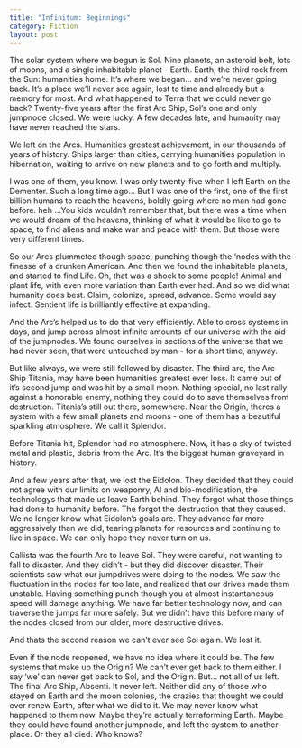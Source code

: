 ```yaml
---
title: "Infinitum: Beginnings"
category: Fiction
layout: post
---
```


The solar system where we begun is Sol. Nine planets, an asteroid belt, lots of moons, and a single inhabitable planet - Earth. Earth, the third rock from the Sun: humanities home. It’s where we began… and we’re never going back. It’s a place we’ll never see again, lost to time and already but a memory for most. And what happened to Terra that we could never go back? Twenty-five years after the first Arc Ship, Sol’s one and only jumpnode closed. We were lucky. A few decades late, and humanity may have never reached the stars.

We left on the Arcs. Humanities greatest achievement, in our thousands of years of history. Ships larger than cities, carrying humanities population in hibernation, waiting to arrive on new planets and to go forth and multiply.

I was one of them, you know. I was only twenty-five when I left Earth on the Dementer. Such a long time ago… But I was one of the first, one of the first billion humans to reach the heavens, boldly going where no man had gone before. heh …You kids wouldn’t remember that, but there was a time when we would dream of the heavens, thinking of what it would be like to go to space, to find aliens and make war and peace with them. But those were very different times.

So our Arcs plummeted though space, punching though the ‘nodes with the finesse of a drunken American. And then we found the inhabitable planets, and started to find Life. Oh, that was a shock to some people! Animal and plant life, with even more variation than Earth ever had. And so we did what humanity does best. Claim, colonize, spread, advance. Some would say infect. Sentient life is brilliantly effective at expanding.

And the Arc’s helped us to do that very efficiently. Able to cross systems in days, and jump across almost infinite amounts of our universe with the aid of the jumpnodes. We found ourselves in sections of the universe that we had never seen, that were untouched by man - for a short time, anyway.

But like always, we were still followed by disaster. The third arc, the Arc Ship Titania, may have been humanities greatest ever loss. It came out of it’s second jump and was hit by a small moon. Nothing special, no last rally against a honorable enemy, nothing they could do to save themselves from destruction. Titania’s still out there, somewhere. Near the Origin, theres a system with a few small planets and moons - one of them has a beautiful sparkling atmosphere. We call it Splendor.

Before Titania hit, Splendor had no atmosphere. Now, it has a sky of twisted metal and plastic, debris from the Arc. It’s the biggest human graveyard in history.

And a few years after that, we lost the Eidolon. They decided that they could not agree with our limits on weaponry, AI and bio-modification, the technologys that made us leave Earth behind. They forgot what those things had done to humanity before. The forgot the destruction that they caused. We no longer know what Eidolon’s goals are. They advance far more aggressively than we did, tearing planets for resources and continuing to live in space. We can only hope they never turn on us.

Callista was the fourth Arc to leave Sol. They were careful, not wanting to fall to disaster. And they didn’t - but they did discover disaster. Their scientists saw what our jumpdrives were doing to the nodes. We saw the fluctuation in the nodes far too late, and realized that our drives made them unstable. Having something punch though you at almost instantaneous speed will damage anything. We have far better technology now, and can traverse the jumps far more safely. But we didn’t have this before many of the nodes closed from our older, more destructive drives.

And thats the second reason we can’t ever see Sol again. We lost it.

Even if the node reopened, we have no idea where it could be. The few systems that make up the Origin? We can’t ever get back to them either. I say ‘we’ can never get back to Sol, and the Origin. But… not all of us left. The final Arc Ship, Absenti. It never left. Neither did any of those who stayed on Earth and the moon colonies, the crazies that thought we could ever renew Earth, after what we did to it. We may never know what happened to them now. Maybe they’re actually terraforming Earth. Maybe they could have found another jumpnode, and left the system to another place. Or they all died. Who knows?
